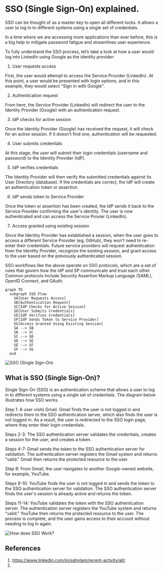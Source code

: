 # SSO (Single Sign-On) explained.

SSO can be thought of as a master key to open all different locks. It allows a user to log in to different systems using a single set of credentials.

In a time where we are accessing more applications than ever before, this is a big help to mitigate password fatigue and streamlines user experience.

To fully understand the SSO process, let’s take a look at how a user would log into LinkedIn using Google as the identity provider:

1) User requests access

First, the user would attempt to access the Service Provider (LinkedIn). At this point, a user would be presented with login options, and in this example, they would select "Sign in with Google".

2) Authentication request

From here, the Service Provider (LinkedIn) will redirect the user to the Identity Provider (Google) with an authentication request.

3) IdP checks for active session

Once the Identity Provider (Google) has received the request, it will check for an active session. If it doesn't find one, authentication will be requested.

4) User submits credentials

At this stage, the user will submit their login credentials (username and password) to the Identity Provider (IdP).

5) IdP verifies credentials

The Identity Provider will then verify the submitted credentials against its User Directory (database). If the credentials are correct, the IdP will create an authentication token or assertion.

6) IdP sends token to Service Provider

Once the token or assertion has been created, the IdP sends it back to the Service Provider confirming the user's identity. The user is now authenticated and can access the Service Provier (LinkedIn).

7) Access granted using existing session

Since the Identity Provider has established a session, when the user goes to access a different Service Provider (eg; GitHub), they won't need to re-enter their credentials. Future service providers will request authentication from the Identity Provider, recognize the existing session, and grant access to the user based on the previously authenticated session.

SSO workflows like the above operate on SSO protocols, which are a set of rules that govern how the IdP and SP communicate and trust each other. Common protocols include Security Assertion Markup Language (SAML), OpenID Connect, and OAuth.

```mermaid
graph TD
  subgraph SSO Flow
    SA[User Requests Access]
    SB[Authentication Request]
    SC[IdP Checks for Active Session]
    SD[User Submits Credentials]
    SE[IdP Verifies Credentials]
    SF[IdP Sends Token to Service Provider]
    SG[Access Granted Using Existing Session]
    SA --> SB
    SB --> SC
    SC --> SD
    SD --> SE
    SE --> SF
    SF --> SG
  end

```

![SSO (Single Sign-On)](./img/Security/SSO.gif)

## What is SSO (Single Sign-On)?

Single Sign-On (SSO) is an authentication scheme that allows a user to log in to different systems using a single set of credentials. The diagram below illustrates how SSO works.

Step 1: A user visits Gmail. Gmail finds the user is not logged in and redirects them to the SSO authentication server, which also finds the user is not logged in. As a result, the user is redirected to the SSO login page, where they enter their login credentials.

Steps 2-3: The SSO authentication server validates the credentials, creates a session for the user, and creates a token.

Steps 4-7: Gmail sends the token to the SSO authentication server for validation. The authentication server registers the Gmail system and returns "valid." Gmail then returns the protected resource to the user.

Step 8: From Gmail, the user navigates to another Google-owned website, for example, YouTube.

Steps 9-10: YouTube finds the user is not logged in and sends the token to the SSO authentication server for validation. The SSO authentication server finds the user's session is already active and returns the token.

Steps 11-14: YouTube validates the token with the SSO authentication server. The authentication server registers the YouTube system and returns "valid." YouTube then returns the protected resource to the user. The process is complete, and the user gains access to their account without needing to log in again.

![How does SSO Work?](./img/Security/SSO-Works.jpg)

## References
1. https://www.linkedin.com/in/sahnlam/recent-activity/all/
2. 